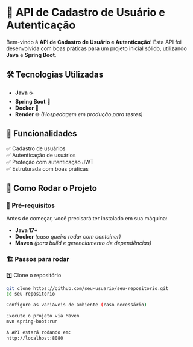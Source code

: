 # 🚀 API de Cadastro de Usuário e Autenticação  

Bem-vindo à **API de Cadastro de Usuário e Autenticação**! Esta API foi desenvolvida com boas práticas para um projeto inicial sólido, utilizando **Java** e **Spring Boot**.  

## 🛠️ Tecnologias Utilizadas  

- **Java** ☕  
- **Spring Boot** 🚀  
- **Docker** 🐳  
- **Render** 🌐 *(Hospedagem em produção para testes)*  

## 📌 Funcionalidades  

✅ Cadastro de usuários  
✅ Autenticação de usuários  
✅ Proteção com autenticação JWT  
✅ Estruturada com boas práticas  

## 🚀 Como Rodar o Projeto  

### 🔧 Pré-requisitos  
Antes de começar, você precisará ter instalado em sua máquina:  

- **Java 17+**  
- **Docker** *(caso queira rodar com container)*  
- **Maven** *(para build e gerenciamento de dependências)*  

### 🏗️ Passos para rodar  

1️⃣ Clone o repositório  
```sh
git clone https://github.com/seu-usuario/seu-repositorio.git
cd seu-repositorio

Configure as variáveis de ambiente (caso necessário)

Execute o projeto via Maven
mvn spring-boot:run

A API estará rodando em:
http://localhost:8080

